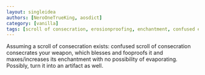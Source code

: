 ```yaml
---
layout: singleidea
authors: [NeroOneTrueKing, aosdict]
category: [vanilla]
tags: [scroll of consecration, erosionproofing, enchantment, confused effect]
---
```

Assuming a scroll of consecration exists: confused scroll of consecration consecrates your weapon, which blesses and fooproofs it and maxes/increases its enchantment with no possibility of evaporating. Possibly, turn it into an artifact as well.
